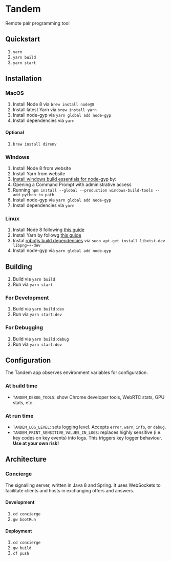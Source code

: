 # Tandem

Remote pair programming tool


## Quickstart

1. `yarn`
1. `yarn build`
1. `yarn start`


## Installation

### MacOS

1. Install Node 8 via `brew install node@8`
1. Install latest Yarn via `brew install yarn`
1. Install node-gyp via `yarn global add node-gyp`
1. Install dependencies via `yarn`

#### Optional

1. `brew install direnv`

### Windows

1. Install Node 8 from website
1. Install Yarn from website
1. [Install windows build essentials for node-gyp](https://github.com/nodejs/node-gyp#option-1) by:
  1. Opening a Command Prompt with administrative access
  1. Running `npm install --global --production windows-build-tools --add-python-to-path`
1. Install node-gyp via `yarn global add node-gyp`
1. Install dependencies via `yarn`

### Linux

1. Install Node 8 following [this guide](https://nodejs.org/en/download/package-manager/#debian-and-ubuntu-based-linux-distributions)
1. Install Yarn by followg [this guide](https://yarnpkg.com/lang/en/docs/install/#linux-tab)
1. Instal [robotjs build dependencies](https://github.com/octalmage/robotjs#building) via `sudo apt-get install libxtst-dev libpng++-dev`
1. Install node-gyp via `yarn global add node-gyp`


## Building

1. Build via `yarn build`
1. Run via `yarn start`

### For Development

1. Build via `yarn build:dev`
1. Run via `yarn start:dev`

### For Debugging

1. Build via `yarn build:debug`
1. Run via `yarn start:dev`


## Configuration

The Tandem app observes environment variables for configuration.

### At build time

- `TANDEM_DEBUG_TOOLS`: show Chrome developer tools, WebRTC stats, GPU stats, etc.

### At run time

- `TANDEM_LOG_LEVEL`: sets logging level. Accepts `error`, `warn`, `info`, or `debug`.
- `TANDEM_PRINT_SENSITIVE_VALUES_IN_LOGS`: replaces highly sensitive (i.e. key codes on key events) into logs. This triggers key logger behaviour. **Use at your own risk!**


## Architecture

### Concierge

The signalling server, written in Java 8 and Spring.
It uses WebSockets to facilitate clients and hosts in exchanging offers and answers.

#### Development

1. `cd concierge`
1. `gw bootRun`

#### Deployment

1. `cd concierge`
1. `gw build`
1. `cf push`
